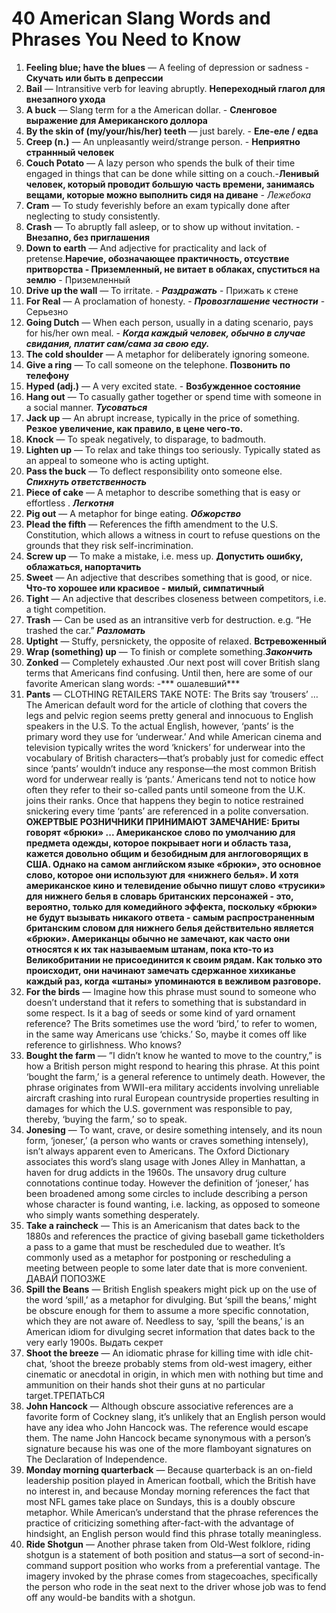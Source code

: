 # 40 American Slang Words and Phrases You Need to Know

1. **Feeling  blue; have the blues** — A feeling of depression or sadness - **Скучать или быть в депрессии**
1. **Bail** — Intransitive verb for leaving abruptly.
	**Непереходный глагол для внезапного ухода**
1. **A buck** — Slang term for a the American dollar. - **Сленговое выражение для Американского доллора**
1. **By the skin of (my/your/his/her) teeth** — just barely. - **Еле-еле / едва**
1. **Creep (n.)** —  An unpleasantly weird/strange person. - **Неприятно страннный человек**
1. **Couch Potato** — A lazy person who spends the bulk of their time engaged in things that can be done while sitting on a couch.-**Ленивый человек, который проводит большую часть времени, занимаясь вещами, которые можно выполнить сидя на диване** - *Лежебока*
1. **Cram** — To study feverishly before an exam typically done after neglecting to study consistently.
1. **Crash** — To abruptly fall  asleep, or to show up without invitation. - **Внезапно, без приглашения**
1. **Down to earth** — And adjective for practicality and lack of pretense.**Наречие, обозначающее практичность, отсуствие притворства - Приземленный, не витает в облаках, спуститься на землю** - Приземленный
1. **Drive up the wall** — To irritate. - ***Раздражать*** - Прижать к стене
1. **For Real** — A proclamation of honesty. - ***Провозглашение честности*** - Серьезно
1. **Going Dutch** — When each person, usually in a dating scenario, pays for his/her own meal. - ***Когда каждый человек, обычно в случае свидания, платит сам/сама за свою еду.*** 
1. **The cold shoulder** — A metaphor for deliberately ignoring someone.
1. **Give a ring** — To call someone on the telephone. **Позвонить по телефону**
1. **Hyped (adj.)** — A very excited state. - **Возбужденное состояние**
1. **Hang out** — To casually gather together or spend time with someone in a social manner. ***Тусоваться***
1. **Jack up** — An abrupt increase, typically in the price of something.
**Резкое увеличение, как правило, в цене чего-то.**
1. **Knock** — To speak negatively, to disparage, to badmouth.
1. **Lighten up** — To relax and take things too seriously. Typically stated as an appeal to someone who is acting uptight.
1. **Pass the buck** — To deflect responsibility onto someone else. ***Спихнуть ответственность***
1. **Piece of cake** — A metaphor to describe something that is easy or effortless . ***Легкотня***
1. **Pig out** — A metaphor for binge eating.  ***Обжорство***
1. **Plead the fifth** — References the fifth amendment to the U.S. Constitution, which allows a witness in court to refuse questions on the grounds that they risk self-incrimination.
1. **Screw up** — To make a mistake, i.e. mess up. **Допустить ошибку, облажаться, напортачить**
1. **Sweet** — An adjective that describes something that is good, or nice. **Что-то хорошее или красивое - милый, симпатичный**
1. **Tight** — An adjective that describes closeness between competitors, i.e. a tight competition.
1. **Trash** — Can be used as an intransitive verb for destruction. e.g. “He trashed the car.” ***Разломать***
1. **Uptight** — Stuffy, persnickety, the opposite of relaxed. **Встревоженный**
1. **Wrap (something) up** — To finish or complete something.***Закончить***
1. **Zonked** — Completely exhausted .Our next post will cover British slang terms that Americans find confusing. Until then, here are some of our favorite American slang words: -*** ошалевший***
1. **Pants** — CLOTHING RETAILERS TAKE NOTE: The Brits say ‘trousers’ … The American default word for the article of clothing that covers the legs and pelvic region seems pretty general and innocuous to English speakers in the U.S. To the actual English, however, ‘pants’ is the primary word they use for ‘underwear.’ And while American cinema and television typically writes the word ‘knickers’ for underwear into the vocabulary of British characters—that’s probably just for comedic effect since ‘pants’ wouldn’t induce any response—the most common British word for underwear really is ‘pants.’ Americans tend not to notice how often they refer to their so-called pants until someone from the U.K. joins their ranks. Once that happens they begin to notice restrained snickering every time ‘pants’ are referenced in a polite conversation.
**ОЖЕРТВЫЕ РОЗНИЧНИКИ ПРИНИМАЮТ ЗАМЕЧАНИЕ: Бриты говорят «брюки» ... Американское слово по умолчанию для предмета одежды, которое покрывает ноги и область таза, кажется довольно общим и безобидным для англоговорящих в США. Однако на самом английском языке «брюки», это основное слово, которое они используют для «нижнего белья». И хотя американское кино и телевидение обычно пишут слово «трусики» для нижнего белья в словарь британских персонажей - это, вероятно, только для комедийного эффекта, поскольку «брюки» не будут вызывать никакого ответа - самым распространенным британским словом для нижнего белья действительно является «брюки». Американцы обычно не замечают, как часто они относятся к их так называемым штанам, пока кто-то из Великобритании не присоединится к своим рядам. Как только это происходит, они начинают замечать сдержанное хихиканье каждый раз, когда «штаны» упоминаются в вежливом разговоре.**
1. **For the birds** — Imagine how this phrase must sound to someone who doesn’t understand that it refers to something that is substandard in some respect. Is it a bag of seeds or some kind of yard ornament reference? The Brits sometimes use the word ‘bird,’ to refer to women, in the same way Americans use ‘chicks.’ So, maybe it comes off like reference to girlishness. Who knows?
1. **Bought the farm** — ”I didn’t know he wanted to move to the country,” is how a British person might respond to hearing this phrase. At this point ‘bought the farm,’ is a general reference to untimely death. However, the phrase originates from WWII-era military accidents involving unreliable aircraft crashing into rural European countryside properties resulting in damages for which the U.S. government was responsible to pay, thereby, ‘buying the farm,’ so to speak.
1. **Jonesing** — To want, crave, or desire something intensely, and its noun form, ‘joneser,’ (a person who wants or craves something intensely), isn’t always apparent even to Americans. The Oxford Dictionary associates this word’s slang usage with Jones Alley in Manhattan, a haven for drug addicts in the 1960s. The unsavory drug culture connotations continue today. However the definition of ‘joneser,’ has been broadened among some circles to include describing a person whose character is found wanting, i.e. lacking, as opposed to someone who simply wants something desperately.
1. **Take a raincheck** — This is an Americanism that dates back to the 1880s and references the practice of giving baseball game ticketholders a pass to a game that must be rescheduled due to weather. It’s commonly used as a metaphor for postponing or rescheduling a meeting between people to some later date that is more convenient. ДАВАЙ ПОПОЗЖЕ
1. **Spill the Beans** — British English speakers might pick up on the use of the word ‘spill,’ as a metaphor for divulging. But ‘spill the beans,’ might be obscure enough for them to assume a more specific connotation, which they are not aware of. Needless to say, ‘spill the beans,’ is an American idiom for divulging secret information that dates back to the very early 1900s. Выдать секрет
1. **Shoot the breeze** — An idiomatic phrase for killing time with idle chit-chat, ‘shoot the breeze probably stems from old-west imagery, either cinematic or anecdotal in origin, in which men with nothing but time and ammunition on their hands shot their guns at no particular target.ТРЕПАТЬСЯ
1. **John Hancock** — Although obscure associative references are a favorite form of Cockney slang, it’s unlikely that an English person would have any idea who John Hancock was. The reference would escape them. The name John Hancock became synonymous with a person’s signature because his was one of the more flamboyant signatures on The Declaration of Independence.  
1. **Monday morning quarterback** — Because quarterback is an on-field leadership position played in American football, which the British have no interest in, and because Monday morning references the fact that most NFL games take place on Sundays, this is a doubly obscure metaphor. While American’s understand that the phrase references the practice of criticizing something after-fact-with the advantage of hindsight, an English person would find this phrase totally meaningless.
1. **Ride Shotgun** — Another phrase taken from Old-West folklore, riding shotgun is a statement of both position and status—a sort of second-in-command support position who works from a preferential vantage. The imagery invoked by the phrase comes from stagecoaches, specifically the person who rode in the seat next to the driver whose job was to fend off any would-be bandits with a shotgun.

